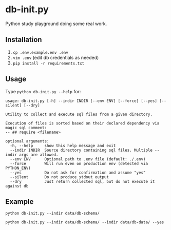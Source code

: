 # db-init.py

Python study playground doing some real work.

## Installation

1. `cp .env.example.env .env`
2. `vim .env` (edit db credentials as needed)
3. `pip install -r requirements.txt`

## Usage
Type `python db-init.py --help` for:

```
usage: db-init.py [-h] --indir INDIR [--env ENV] [--force] [--yes] [--silent] [--dry]

Utility to collect and execute sql files from a given directory. 

Execution of files is sorted based on their declared dependency via magic sql comment: 
-- ## require <filename>

optional arguments:
  -h, --help     show this help message and exit
  --indir INDIR  Source directory containing sql files. Multiple --indir args are allowed.
  --env ENV      Optional path to .env file (default: ./.env)
  --force        Will run even on production env (detected via PYTHON_ENV)
  --yes          Do not ask for confirmation and assume "yes"
  --silent       Do not produce stdout output
  --dry          Just return collected sql, but do not execute it against db
```

## Example

```
python db-init.py --indir data/db-schema/

python db-init.py --indir data/db-schema/ --indir data/db-data/ --yes 
```
